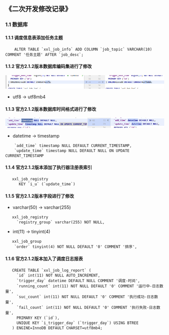 ## 《二次开发修改记录》
### 1.1 数据库
#### 1.1.1 调度信息表添加任务主题
```
    ALTER TABLE `xxl_job_info` ADD COLUMN `job_topic` VARCHAR(10) COMMENT '任务主题' AFTER `job_desc`;
```
#### 1.1.2 官方2.1.2版本数据库编码集进行了修改 
![avatar](images/0c9965bfeebf60e5e1b133e2b539158.png)
- utf8 -> utf8mb4
#### 1.1.3 官方2.1.2版本数据库时间格式进行了修改
![avatar](images/ef807f8cc12aec164bb3b6317b111f4.png)
- datetime -> timestamp
```
    `add_time` timestamp NULL DEFAULT CURRENT_TIMESTAMP,
    `update_time` timestamp NULL DEFAULT NULL ON UPDATE CURRENT_TIMESTAMP
```
#### 1.1.4 官方2.1.2版本添加了执行器注册表索引
```
   xxl_job_registry
      KEY `i_u` (`update_time`)
```
#### 1.1.5 官方2.1.2版本字段进行了修改
- varchar(50) -> varchar(255)
```
   xxl_job_registry
     `registry_group` varchar(255) NOT NULL,
```
- int(11) ->  tinyint(4) 
```
   xxl_job_group
    `order` tinyint(4) NOT NULL DEFAULT '0' COMMENT '排序',
```
#### 1.1.6 官方2.1.2版本加入了调度日志报表
```
   CREATE TABLE `xxl_job_log_report` (
     `id` int(11) NOT NULL AUTO_INCREMENT,
     `trigger_day` datetime DEFAULT NULL COMMENT '调度-时间',
     `running_count` int(11) NOT NULL DEFAULT '0' COMMENT '运行中-日志数量',
     `suc_count` int(11) NOT NULL DEFAULT '0' COMMENT '执行成功-日志数量',
     `fail_count` int(11) NOT NULL DEFAULT '0' COMMENT '执行失败-日志数量',
     PRIMARY KEY (`id`),
     UNIQUE KEY `i_trigger_day` (`trigger_day`) USING BTREE
   ) ENGINE=InnoDB DEFAULT CHARSET=utf8mb4; 
```
